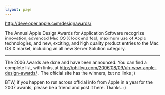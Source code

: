 ```yaml
---
layout: page
---
```


http://developer.apple.com/designawards/

The Annual Apple Design Awards for Application Software recognize innovation, advanced Mac OS X look and feel, maximum use of Apple technologies, and new, exciting, and high quality product entries to the Mac OS X market, including an all new Server Solution category.


----

The 2006 Awards are done and have been announced. You can find a complete list, with links, at http://phillryu.com/2006/08/09/uh-wow-apple-design-awards/ . The official site has the winners, but no links ;)

BTW, if you happen to run across official info from Apple in a year for the 2007 awards, please be a friend and post it here. Thanks. :)
